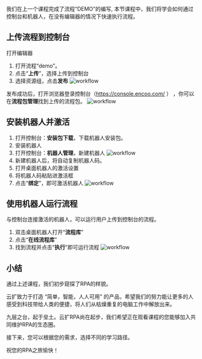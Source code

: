 我们在上一个课程完成了流程“DEMO”的编写, 本节课程中，我们将学会如何通过控制台和机器人，在没有编辑器的情况下快速执行流程。

## 上传流程到控制台

打开编辑器
1. 打开流程“demo”。
2. 点击“**上传**”，选择上传到控制台
3. 选择资源组，点击**发布**
![workflow](https://docimages.blob.core.chinacloudapi.cn/images/Kris/robotrunjob/uploadworkflow.jpg)

发布成功后，打开浏览器登录控制台（https://console.encoo.com/ ） ，你可以在**流程包管理**找到上传的流程包。
![workflow](https://docimages.blob.core.chinacloudapi.cn/images/Kris/robotrunjob/viewworkflow.png)

## 安装机器人并激活

1. 打开控制台：**安装包下载**，下载机器人安装包。
2. 安装机器人
3. 打开控制台：**机器人管理**，新建机器人
![workflow](https://docimages.blob.core.chinacloudapi.cn/images/Kris/robotrunjob/connectrobot.gif)
4. 新建机器人后，将自动复制机器人码。
5. 打开桌面机器人的激活设置
6. 将机器人码粘贴进激活框
7. 点击“**绑定**”，即可激活机器人
![workflow](https://docimages.blob.core.chinacloudapi.cn/images/Kris/robotrunjob/connectrobot2.gif)

## 使用机器人运行流程
与控制台连接激活的机器人，可以运行用户上传到控制台的流程。
1. 双击桌面机器人打开“**流程库**”
2. 点击“**在线流程库**”
3. 找到流程并点击“**执行**”即可运行流程
![workflow](https://docimages.blob.core.chinacloudapi.cn/images/Kris/robotrunjob/robotworkflow.png)

## 小结
通过上述课程，我们初步窥探了RPA的样貌。

云扩致力于打造 “简单，智能，人人可用” 的产品，希望我们的努力能让更多的人感受到科技带给人类的便捷，将人们从枯燥重复的电脑工作中解放出来。

九层之台，起于垒土。云扩RPA尚在起步，我们希望正在观看课程的您能够加入共同维护RPA的生态圈。

接下来，您可以根据您的需求，选择不同的学习路径。

祝您的RPA之旅愉快！













